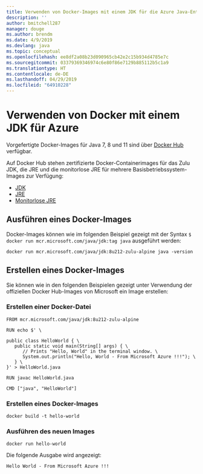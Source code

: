```yaml
---
title: Verwenden von Docker-Images mit einem JDK für die Azure Java-Entwicklung
description: ''
author: bmitchell287
manager: douge
ms.author: brendm
ms.date: 4/9/2019
ms.devlang: java
ms.topic: conceptual
ms.openlocfilehash: ee8df2a08b23d090965cb42e2c15b934d4785e7c
ms.sourcegitcommit: 03379369346974c6e80f86e7129b885112b5c1a9
ms.translationtype: HT
ms.contentlocale: de-DE
ms.lasthandoff: 04/29/2019
ms.locfileid: "64910228"
---
```

# <a name="use-docker-with-a-jdk-for-azure"></a>Verwenden von Docker mit einem JDK für Azure 

Vorgefertigte Docker-Images für Java 7, 8 und 11 sind über [Docker Hub](https://hub.docker.com/_/microsoft-java-se) verfügbar.

Auf Docker Hub stehen zertifizierte Docker-Containerimages für das Zulu JDK, die JRE und die monitorlose JRE für mehrere Basisbetriebssystem-Images zur Verfügung:

* [JDK](https://hub.docker.com/_/microsoft-java-jdk)
* [JRE](https://hub.docker.com/_/microsoft-java-jre)
* [Monitorlose JRE](https://hub.docker.com/_/microsoft-java-jre-headless)

## <a name="running-a-docker-image"></a>Ausführen eines Docker-Images

Docker-Images können wie im folgenden Beispiel gezeigt mit der Syntax `$ docker run mcr.microsoft.com/java/jdk:tag java` ausgeführt werden:

```cli
docker run mcr.microsoft.com/java/jdk:8u212-zulu-alpine java -version 
```

## <a name="creating-a-docker-image"></a>Erstellen eines Docker-Images

Sie können wie in den folgenden Beispielen gezeigt unter Verwendung der offiziellen Docker Hub-Images von Microsoft ein Image erstellen:

### <a name="create-a-docker-file"></a>Erstellen einer Docker-Datei

```cli
FROM mcr.microsoft.com/java/jdk:8u212-zulu-alpine 
  
RUN echo $' \
  
public class HelloWorld { \
   public static void main(String[] args) { \
      // Prints "Hello, World" in the terminal window. \
      System.out.println("Hello, World - From Microsoft Azure !!!"); \
   } \
}' > HelloWorld.java
  
RUN javac HelloWorld.java
  
CMD ["java", "HelloWorld"]
```

### <a name="build-a-docker-image"></a>Erstellen eines Docker-Images

```cli
docker build -t hello-world
```

### <a name="run-the-new-image"></a>Ausführen des neuen Images

```cli
docker run hello-world
```

Die folgende Ausgabe wird angezeigt:

```output
Hello World - From Microsoft Azure !!!
```
